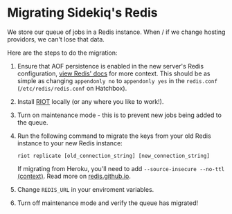 # Migrating Sidekiq's Redis

We store our queue of jobs in a Redis instance. When / if we change hosting providors, we can't lose that data.

Here are the steps to do the migration:

1) Ensure that AOF persistence is enabled in the new server's Redis configuration, [view Redis' docs](https://redis.io/docs/latest/operate/oss_and_stack/management/persistence/) for more context. This should be as simple as changing `appendonly no` to `appendonly yes` in the `redis.conf` (`/etc/redis/redis.conf` on Hatchbox).
2) Install [RIOT](https://github.com/redis/riot) locally (or any where you like to work!).
3) Turn on maintenance mode - this is to prevent new jobs being added to the queue.
4) Run the following command to migrate the keys from your old Redis instance to your new Redis instance:
  
    ```
    riot replicate [old_connection_string] [new_connection_string]
    ```
    
    If migrating from Heroku, you'll need to add `--source-insecure --no-ttl` [(context)](https://stackoverflow.com/questions/65042551/ssl-certification-verify-failed-on-heroku-redis/). Read more on [redis.github.io](https://redis.github.io/riot/#_replication).
5) Change `REDIS_URL` in your enviroment variables.
6) Turn off maintenance mode and verify the queue has migrated!
